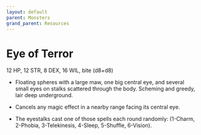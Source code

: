 ```yaml
---
layout: default
parent: Monsters
grand_parent: Resources
---
```

# Eye of Terror
12 HP, 12 STR, 8 DEX, 16 WIL, bite (d8+d8)  

- Floating spheres with a large maw, one big central eye, and several small eyes on stalks scattered through the body.   Scheming and greedy, lair deep underground.  

- Cancels any magic effect in a nearby range facing its central eye.  
- The eyestalks cast one of those spells each round randomly: (1-Charm, 2-Phobia, 3-Telekinesis, 4-Sleep, 5-Shuffle, 6-Vision).  


